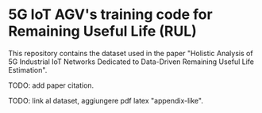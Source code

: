 # 5G IoT AGV's training code for Remaining Useful Life (RUL)
This repository contains the dataset used in the paper "Holistic Analysis of 5G Industrial IoT Networks Dedicated to Data-Driven Remaining Useful Life Estimation".

TODO: add paper citation.

TODO: link al dataset, aggiungere pdf latex "appendix-like".
